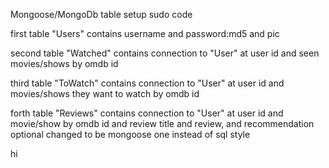 Mongoose/MongoDb table setup sudo code

first table "Users" contains username and password:md5 and pic

second table "Watched" contains connection to "User" at user id and seen movies/shows by omdb id

third table "ToWatch" contains connection to "User" at user id and movies/shows they want to watch by omdb id

forth table "Reviews" contains connection to "User" at user id and movie/show by omdb id and review title and review, and recommendation optional
changed to be mongoose one instead of sql style

hi